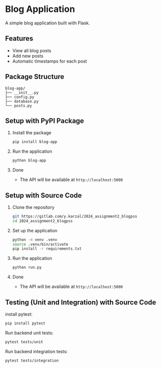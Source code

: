 # Blog Application

A simple blog application built with Flask.

## Features

- View all blog posts
- Add new posts
- Automatic timestamps for each post

## Package Structure

```
blog-app/
├── __init__.py
├── config.py
├── database.py
└── posts.py
```

## Setup with PyPI Package

1. Install the package
    ```bash
    pip install blog-app
    ```

2. Run the application
    ```bash
    python blog-app
    ```
   
3. Done
   - The API will be available at `http://localhost:5000`

## Setup with Source Code

1. Clone the repository
    ```bash
    git https://gitlab.com/y.karzal/2024_assignment2_blogpss
    cd 2024_assignment2_blogpss
    ```

2. Set up the application
    ```bash
    python -m venv .venv
    source .venv/bin/activate
    pip install -r requirements.txt
    ```

3. Run the application
    ```bash
    python run.py
    ```

4. Done
   - The API will be available at `http://localhost:5000`

## Testing (Unit and Integration) with Source Code

install pytest:
```bash
pip install pytest
```

Run backend unit tests:
```bash
pytest tests/unit
```

Run backend integration tests:
```bash
pytest tests/integration
```
